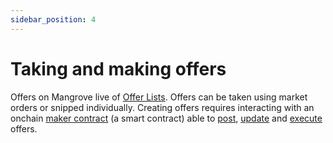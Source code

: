 ```yaml
---
sidebar_position: 4
---
```

# Taking and making offers

Offers on Mangrove live of [Offer Lists](offer-list.md). Offers can be taken using market orders or snipped individually. Creating offers requires interacting with an onchain [maker contract](reactive-offer/maker-contract.md#offer-logic) (a smart contract) able to [post](reactive-offer/#posting-a-new-offer), [update](reactive-offer/#updating-an-existing-offer) and [execute](reactive-offer/maker-contract.md) offers.
